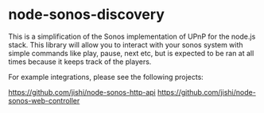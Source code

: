 node-sonos-discovery
====================

This is a simplification of the Sonos implementation of UPnP for the node.js stack. This library will allow you to interact with your sonos system with simple commands like play, pause, next etc, but is expected to be ran at all times because it keeps track of the players.

For example integrations, please see the following projects:

https://github.com/jishi/node-sonos-http-api
https://github.com/jishi/node-sonos-web-controller